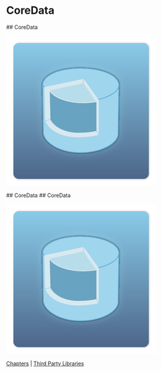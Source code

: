 # CoreData

<slide>
## CoreData

![](coredata.png "CoreData") 


</slide>

<slide>
## CoreData

</slide>
    
<slide>
## CoreData

![](coredata.png "CoreData") 

[Chapters](../reveal.html) | 
[Third Party Libraries](../25-ThirdPartyLibraries/reveal.html)

</slide>
